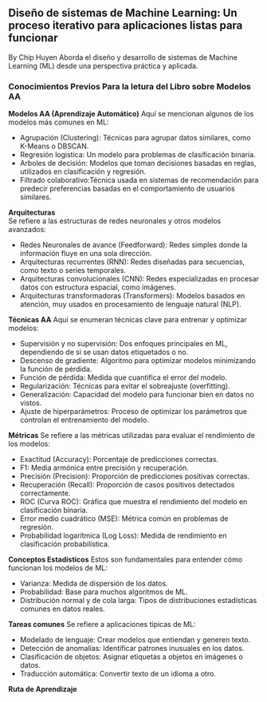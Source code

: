 ## Diseño de sistemas de Machine Learning: Un proceso iterativo para aplicaciones listas para funcionar

By Chip Huyen
Aborda el diseño y desarrollo de sistemas de Machine Learning (ML) desde una perspectiva práctica y aplicada. 

### Conocimientos Previos Para la letura del Libro sobre Modelos AA 

**Modelos AA (Aprendizaje Automático)**
Aquí se mencionan algunos de los modelos más comunes en ML:

- Agrupación (Clustering): Técnicas para agrupar datos similares, como K-Means o DBSCAN.
- Regresión logistica: Un modelo para problemas de clasificación binaria.
- Arboles de decisión: Modelos que toman decisiones basadas en reglas, utilizados en clasificación y regresión.
- Filtrado colaborativo:Técnica usada en sistemas de recomendación para predecir preferencias basadas en el comportamiento de usuarios similares.

**Arquitecturas**  
Se refiere a las estructuras de redes neuronales y otros modelos avanzados:

- Redes Neuronales de avance (Feedforward): Redes simples donde la información fluye en una sola dirección.
- Arquitecturas recurrentes (RNN): Redes diseñadas para secuencias, como texto o series temporales.
- Arquitecturas convolucionales (CNN): Redes especializadas en procesar datos con estructura espacial, como imágenes.
- Arquitecturas transformadoras (Transformers): Modelos basados en atención, muy usados en procesamiento de lenguaje natural (NLP).

**Técnicas AA**
Aquí se enumeran técnicas clave para entrenar y optimizar modelos:

- Supervisión y no supervisión: Dos enfoques principales en ML, dependiendo de si se usan datos etiquetados o no.
- Descenso de gradiente: Algoritmo para optimizar modelos minimizando la función de pérdida.
- Función de pérdida: Medida que cuantifica el error del modelo.
- Regularización: Técnicas para evitar el sobreajuste (overfitting).
- Generalización: Capacidad del modelo para funcionar bien en datos no vistos.
- Ajuste de hiperparámetros: Proceso de optimizar los parámetros que controlan el entrenamiento del modelo.

**Métricas** 
Se refiere a las métricas utilizadas para evaluar el rendimiento de los modelos:

- Exactitud (Accuracy): Porcentaje de predicciones correctas.
- F1: Media armónica entre precisión y recuperación.
- Precisión (Precision): Proporción de predicciones positivas correctas.
- Recuperación (Recall): Proporción de casos positivos detectados correctamente.
- ROC (Curva ROC): Gráfica que muestra el rendimiento del modelo en clasificación binaria.
- Error medio cuadrático (MSE): Métrica común en problemas de regresión.
- Probabilidad logarítmica (Log Loss): Medida de rendimiento en clasificación probabilística.

**Conceptos Estadísticos**
Estos son fundamentales para entender cómo funcionan los modelos de ML:

- Varianza: Medida de dispersión de los datos.
- Probabilidad: Base para muchos algoritmos de ML.
- Distribución normal y de cola larga: Tipos de distribuciones estadísticas comunes en datos reales.

**Tareas comunes** 
Se refiere a aplicaciones típicas de ML:

- Modelado de lenguaje: Crear modelos que entiendan y generen texto.
- Detección de anomalías: Identificar patrones inusuales en los datos.
- Clasificación de objetos: Asignar etiquetas a objetos en imágenes o datos.
- Traducción automática: Convertir texto de un idioma a otro.

**Ruta de Aprendizaje**
